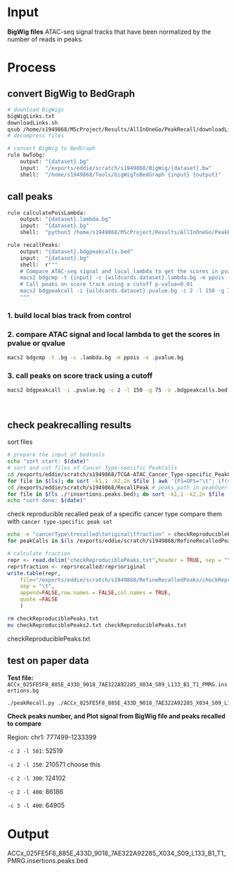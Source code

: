 # Input
**BigWig files**
ATAC-seq signal tracks that have been normalized by the number of reads in peaks. 
# Process
## convert BigWig to BedGraph
```bash
# download BigWigs
bigWigLinks.txt
downloadLinks.sh
qsub /home/s1949868/MScProject/Results/AllInOneGo/PeakRecall/downloadLinks.sh
# decompress files

```
```bash
# convert BigWig to BedGraph
rule bwTobg:
    output: "{dataset}.bg"
    input:  "/exports/eddie/scratch/s1949868/BigWig/{dataset}.bw"
    shell:  "/home/s1949868/Tools/bigWigToBedGraph {input} {output}"
```
## call peaks
```bash
rule calculatePoisLambda:
    output: "{dataset}.lambda.bg"
    input:  "{dataset}.bg"
    shell:  "python3 /home/s1949868/MScProject/Results/AllInOneGo/PeakRecall/calculatePoisLambda.py {input}"

rule recallPeaks:
    output: "{dataset}.bdgpeakcalls.bed"
    input:  "{dataset}.bg"
    shell:  r"""
    # Compare ATAC-seq signal and local lambda to get the scores in pvalue
    macs2 bdgcmp -t {input} -c {wildcards.dataset}.lambda.bg -m ppois -o {wildcards.dataset}.pvalue.bg
    # Call peaks on score track using a cutoff p-value=0.01
    macs2 bdgpeakcall -i {wildcards.dataset}.pvalue.bg -c 2 -l 150 -g 75 -o {output}
    """
```
### 1. build local bias track from control
### 2. compare ATAC signal and local lambda to get the scores in pvalue or qvalue
```bash
macs2 bdgcmp -t .bg -c .lambda.bg -m ppois -o .pvalue.bg
```
### 3. call peaks on score track using a cutoff
```bash
macs2 bdgpeakcall -i .pvalue.bg -c 2 -l 150 -g 75 -o .bdgpeakcalls.bed
```
## 
```bash

```
## check peakrecalling results
sort files
```bash
# prepare the input of bedtools
echo "sort start: $(date)"
# sort and cut files of Cancer Type-specific PeakCalls
cd /exports/eddie/scratch/s1949868/TCGA-ATAC_Cancer_Type-specific_PeakCalls # Cancer_Type_PeakCalls_path in peakOverlap.py
for file in $(ls); do sort -k1,1 -k2,2n $file | awk '{FS=OFS="\t"; if($1~/^chr/){print $1,$2,$3,$4;}}' > /exports/eddie/scratch/s1949868/RefineRecalledPeaks/${file}.sorted; done
cd /exports/eddie/scratch/s1949868/RecallPeak # peaks_path in peakOverlap.py
for file in $(ls ./*insertions.peaks.bed); do sort -k1,1 -k2,2n $file | awk '{FS=OFS="\t"; if($1~/^chr/){print $1,$2,$3}}' > /exports/eddie/scratch/s1949868/RefineRecalledPeaks/${file}.sorted; done
echo "sort done: $(date)"
```
check reproducible recalled peak of a specific cancer type
compare them with `cancer type-specific peak set`
```bash
echo -e "cancerType\trecalled\toriginal\tfraction" > checkReproduciblePeaks.txt
for peakCalls in $(ls /exports/eddie/scratch/s1949868/RefineRecalledPeaks/*.txt.sorted); do echo $peakCalls; cancerType=`echo ${peakCalls#*/RefineRecalledPeaks/}`; cancerType=`echo ${cancerType%_peakCalls*}`; for file in $(ls /exports/eddie/scratch/s1949868/RefineRecalledPeaks/$cancerType*.peaks.bed.sorted); do bedtools intersect -a $peakCalls -b $file -f 0.5 -u >> ${cancerType}_PeakRecall.total.txt; done; a=`cut -f 4 ${cancerType}_PeakRecall.total.txt | sort | uniq -c | awk '{if($1>1){print $0}}' | wc -l | awk '{print $1}'`; b=`wc -l $peakCalls | awk '{print $1}'`; echo -e "$cancerType\t$a\t$b" >> checkReproduciblePeaks.txt; done
```
```r
# calculate fraction
repr <- read.delim("checkReproduciblePeaks.txt",header = TRUE, sep = "\t")
repr$fraction <- repr$recalled/repr$original
write.table(repr,
	file="/exports/eddie/scratch/s1949868/RefineRecalledPeaks/checkReproduciblePeaks2.txt",
	sep = "\t",
	append=FALSE,row.names = FALSE,col.names = TRUE,
	quote =FALSE
	)
```
```bash
rm checkReproduciblePeaks.txt
mv checkReproduciblePeaks2.txt checkReproduciblePeaks.txt
```
checkReproduciblePeaks.txt


## test on paper data
**Test file:** `ACCx_025FE5F8_885E_433D_9018_7AE322A92285_X034_S09_L133_B1_T1_PMRG.insertions.bg`
```bash
./peakRecall.py ./ACCx_025FE5F8_885E_433D_9018_7AE322A92285_X034_S09_L133_B1_T1_PMRG.insertions.bg
```
**Check peaks number, and Plot signal from BigWig file and peaks recalled to compare**

Region: chr1: 777499-1233399

`-c 2 -l 501`: 52519 

`-c 2 -l 150`: 210571 choose this 

`-c 2 -l 300`: 124102

`-c 2 -l 400`: 86186

`-c 3 -l 400`: 64905 
# Output
ACCx_025FE5F8_885E_433D_9018_7AE322A92285_X034_S09_L133_B1_T1_PMRG.insertions.peaks.bed
<!--stackedit_data:
eyJoaXN0b3J5IjpbOTI5NDQ3NzgyLDExMzc3MzMxNzIsMjE4Mj
Q0NjEyLDIxMjI0OTEwMTUsLTE5MjIzODc5MywtMTk4Mzg2OTg5
OCwyODg4NjE0Myw2MzcyNjE0NjcsNzAwMzM2NTMzLDU1MDkxND
c2MywxOTY3Nzg4OTQyLC00NzQ3ODc4NDgsMTY4NjY0NTY0NSwt
MjA5NzkyNzk3NiwtMzA5ODI0NjQxLC05NTQ4ODY4MzYsMjA1Mj
k1OTM0NywtNTI2MTQ4NjA0LDEzMjc2MzUyNDYsLTE3MjgyNzE0
NzhdfQ==
-->